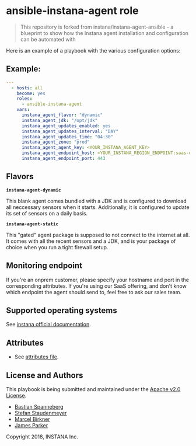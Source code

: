 # ansible-instana-agent role

> This repository is forked from instana/instana-agent-ansible - a blueprint to show how the Instana agent installation and configuration can be automated with 


Here is an example of a playbook with the various configuration options:

## Example:

```yaml
---
  - hosts: all
    become: yes
    roles:
      - ansible-instana-agent
    vars:
      instana_agent_flavor: "dynamic"
      instana_agent_jdk: "/opt/jdk"
      instana_agent_updates_enabled: yes
      instana_agent_updates_interval: "DAY"
      instana_agent_updates_time: "04:30"
      instana_agent_zone: "prod"
      instana_agent_agent_key: <YOUR_INSTANA_AGENT_KEY>
      instana_agent_endpoint_host: <YOUR_INSTANA_REGION_ENDPOINT:saas-us-west-2.instana.io>
      instana_agent_endpoint_port: 443
```

## Flavors

**`instana-agent-dynamic`**

This blank agent comes bundled with a JDK and is configured to download all neccessary sensors when it starts. Additionally, it is configured to update its set of sensors on a daily basis.

**`instana-agent-static`**

This "gated" agent package is supposed to not connect to the internet at all. It comes with all the recent sensors and a JDK, and is your package of choice when you run a tight firewall setup.

## Monitoring endpoint

If you're an onprem customer, please specify your hostname and port in the corresponding attributes. If you're using our SaaS offering, and don't know which endpoint the agent should send to, feel free to ask our sales team.

## Supported operating systems

See [instana official documentation](https://docs.instana.io/quick_start/agent_setup/).

## Attributes

* See [attributes file](defaults/main.yml).

## License and Authors

This playbook is being submitted and maintained under the [Apache v2.0 License](https://github.com/instana/ansible-role/blob/master/LICENSE).

* [Bastian Spanneberg](https://github.com/spanneberg)
* [Stefan Staudenmeyer](https://github.com/doerteDev)
* [Marcel Birkner](https://github.com/marcelbirkner)
* [James Parker](https://github.com/jmsprkr)

Copyright 2018, INSTANA Inc.
